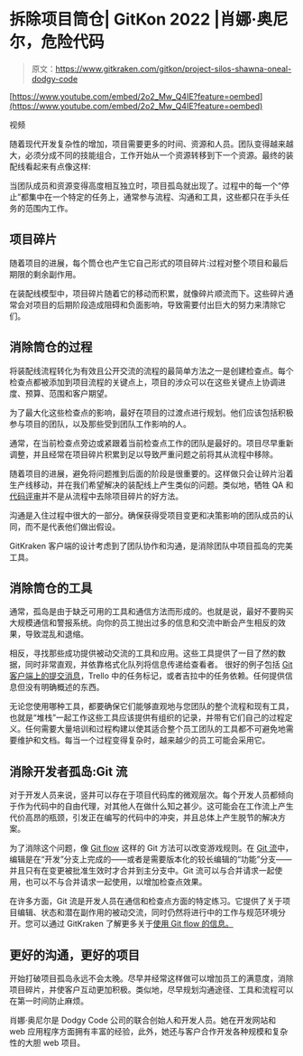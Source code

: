# 拆除项目筒仓| GitKon 2022 |肖娜·奥尼尔，危险代码

> 原文：<https://www.gitkraken.com/gitkon/project-silos-shawna-oneal-dodgy-code>

[https://www.youtube.com/embed/2o2_Mw_Q4IE?feature=oembed](https://www.youtube.com/embed/2o2_Mw_Q4IE?feature=oembed)

视频

随着现代开发复杂性的增加，项目需要更多的时间、资源和人员。团队变得越来越大，必须分成不同的技能组合，工作开始从一个资源转移到下一个资源。最终的装配线看起来有点像这样:

当团队成员和资源变得高度相互独立时，项目孤岛就出现了。过程中的每一个“停止”都集中在一个特定的任务上，通常参与流程、沟通和工具，这些都只在手头任务的范围内工作。

## **项目碎片**

随着项目的进展，每个筒仓也产生它自己形式的项目碎片:过程对整个项目和最后期限的剩余副作用。

在装配线模型中，项目碎片随着它的移动而积累，就像碎片顺流而下。这些碎片通常会对项目的后期阶段造成阻碍和负面影响，导致需要付出巨大的努力来清除它们。

## **消除筒仓的过程**

将装配线流程转化为有效且公开交流的流程的最简单方法之一是创建检查点。每个检查点都被添加到项目流程的关键点上，项目的涉众可以在这些关键点上协调进度、预算、范围和客户期望。

为了最大化这些检查点的影响，最好在项目的过渡点进行规划。他们应该包括积极参与项目的团队，以及那些受到团队工作影响的人。

通常，在当前检查点旁边或紧跟着当前检查点工作的团队是最好的。项目尽早重新调整，并且经常在项目碎片积累到足以导致严重问题之前将其从流程中移除。

随着项目的进展，避免将问题推到后面的阶段是很重要的。这样做只会让碎片沿着生产线移动，并在我们希望解决的装配线上产生类似的问题。类似地，牺牲 QA 和[代码评审](https://www.gitkraken.com/blog/code-review)并不是从流程中去除项目碎片的好方法。

沟通是入住过程中很大的一部分。确保获得受项目变更和决策影响的团队成员的认同，而不是代表他们做出假设。

GitKraken 客户端的设计考虑到了团队协作和沟通，是消除团队中项目孤岛的完美工具。

## **消除筒仓的工具**

通常，孤岛是由于缺乏可用的工具和通信方法而形成的。也就是说，最好不要购买大规模通信和警报系统。向你的员工抛出过多的信息和交流中断会产生相反的效果，导致混乱和退缩。

相反，寻找那些成功提供被动交流的工具和应用。这些工具提供了一目了然的数据，同时非常直观，并依靠格式化队列将信息传递给查看者。
很好的例子包括 [Git 客户端上的提交消息](https://www.gitkraken.com/git-client)，Trello 中的任务标记，或者吉拉中的任务依赖。任何提供信息但没有明确概述的东西。

无论您使用哪种工具，都要确保它们能够直观地与您团队的整个流程和现有工具，也就是“堆栈”一起工作这些工具应该提供有组织的记录，并带有它们自己的过程定义。任何需要大量培训和过程构建以使其适合整个员工团队的工具都不可避免地需要维护和文档。每当一个过程变得复杂时，越来越少的员工可能会采用它。

## **消除开发者孤岛:Git 流**

对于开发人员来说，竖井可以存在于项目代码库的微观层次。每个开发人员都倾向于作为代码中的自由代理，对其他人在做什么知之甚少。这可能会在工作流上产生代价高昂的瓶颈，引发正在编写的代码中的冲突，并且总体上产生脱节的解决方案。

为了消除这个问题，像 [Git flow](https://www.gitkraken.com/learn/git/git-flow) 这样的 Git 方法可以改变游戏规则。在 [Git 流](https://www.gitkraken.com/blog/gitflow)中，编辑是在“开发”分支上完成的——或者是需要版本化的较长编辑的“功能”分支——并且只有在变更被批准生效时才合并到主分支中。Git 流可以与合并请求一起使用，也可以不与合并请求一起使用，以增加检查点效果。

在许多方面，Git 流是开发人员在通信和检查点方面的特定练习。它提供了关于项目编辑、状态和潜在副作用的被动交流，同时仍然将进行中的工作与规范环境分开。您可以通过 GitKraken 了解更多关于[使用 Git flow 的信息。](https://help.gitkraken.com/gitkraken-client/git-flow/)

## **更好的沟通，更好的项目**

开始打破项目孤岛永远不会太晚。尽早并经常这样做可以增加员工的满意度，消除项目碎片，并使客户互动更加积极。类似地，尽早规划沟通途径、工具和流程可以在第一时间防止麻烦。

肖娜·奥尼尔是 Dodgy Code 公司的联合创始人和开发人员。她在开发网站和 web 应用程序方面拥有丰富的经验，此外，她还与客户合作开发各种规模和复杂性的大胆 web 项目。